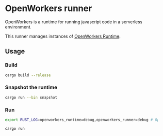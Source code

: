 # OpenWorkers runner

OpenWorkers is a runtime for running javascript code in a serverless environment.

This runner manages instances of [OpenWorkers Runtime](https://github.com/openworkers/openworkers-runtime).

## Usage

### Build
```bash
cargo build --release
```

### Snapshot the runtime
```bash
cargo run --bin snapshot
```

### Run

```bash
export RUST_LOG=openworkers_runtime=debug,openworkers_runner=debug # Optional

cargo run
```
